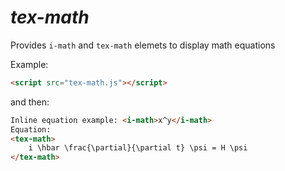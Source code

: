 
# *tex-math*

Provides `i-math` and `tex-math` elemets to display math equations

Example:
```html
<script src="tex-math.js"></script>
```
and then:
```html
Inline equation example: <i-math>x^y</i-math>
Equation:
<tex-math>
    i \hbar \frac{\partial}{\partial t} \psi = H \psi
</tex-math>
```